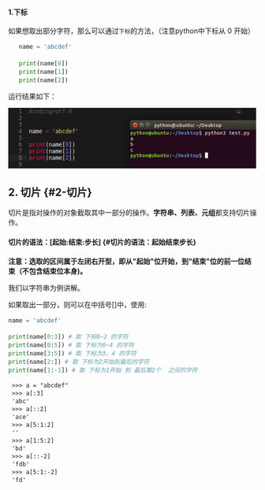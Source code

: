 #### 1.**下标**

如果想取出部分字符，那么可以通过`下标`的方法，（注意python中下标从 0 开始）

```py
   name = 'abcdef'

   print(name[0])
   print(name[1])
   print(name[2])
```

运行结果如下：

![](/assets/1.png)

## 2. 切片 {#2-切片}

切片是指对操作的对象截取其中一部分的操作。**字符串、列表、元组**都支持切片操作。

#### 切片的语法：\[起始:结束:步长\] {#切片的语法：起始结束步长}

**注意：选取的区间属于左闭右开型，即从"起始"位开始，到"结束"位的前一位结束（不包含结束位本身\)。**

我们以字符串为例讲解。

如果取出一部分，则可以在中括号\[\]中，使用:

```py
name = 'abcdef'

print(name[0:3]) # 取 下标0~2 的字符
print(name[0:5]) # 取 下标为0~4 的字符
print(name[3:5]) # 取 下标为3、4 的字符
print(name[2:]) # 取 下标为2开始到最后的字符
print(name[1:-1]) # 取 下标为1开始 到 最后第2个  之间的字符
```

```
 >>> a = "abcdef"
 >>> a[:3]
 'abc'
 >>> a[::2]
 'ace'
 >>> a[5:1:2] 
 ''
 >>> a[1:5:2]
 'bd'
 >>> a[::-2]
 'fdb' 
 >>> a[5:1:-2]
 'fd'
```



